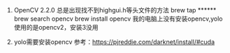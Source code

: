 1. OpenCV 2.2.0 总是出现找不到highgui.h等头文件的方法
brew tap ******
brew search opencv
brew install opencv
我的电脑上没有安装opencv,yolo使用的是opencv2，安装3没用

2. yolo需要安装opencv
参考：https://pjreddie.com/darknet/install/#cuda